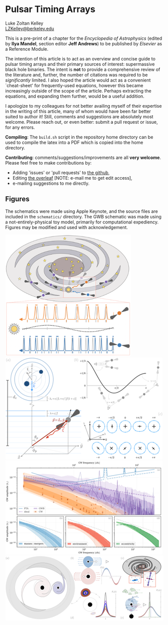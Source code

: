 # Pulsar Timing Arrays

Luke Zoltan Kelley  
LZKelley@berkeley.edu  

This is a pre-print of a chapter for the *Encyclopedia of Astrophysics* (edited by **Ilya Mandel**, section editor **Jeff Andrews**) to be published by *Elsevier* as a Reference Module.

The intention of this article is to act as an overview and concise guide to pulsar timing arrays and their primary sources of interest: supermassive black hole binaries.  The intent is **not** to provide a comprehensive review of the literature and, further, the number of citations was required to be *significantly* limited.  I also hoped the article would act as a convenient `cheat-sheet' for frequently-used equations, however this became increasingly outside of the scope of the article.  Perhaps extracting the equations, and expanding them further, would be a useful addition.

I apologize to my colleagues for not better availing myself of their expertise in the writing of this article, many of whom would have been far better suited to author it!  Still, comments and suggestions are absolutely most welcome.  Please reach out, or even better: submit a pull request or issue, for any errors.  

**Compiling**: The `build.sh` script in the repository home directory can be used to compile the latex into a PDF which is copied into the home directory.

**Contributing**: comments/suggestions/improvements are all **very welcome**.  Please feel free to make contributions by:
* Adding 'issues' or 'pull requests' to [the github](https://github.com/lzkelley/ptas-encyclopedia),
* Editing [the overleaf](https://www.overleaf.com/project/67ab8c4d6a79b09f7882bec9) [NOTE: e-mail me to get edit access],
* e-mailing suggestions to me directly.

## Figures

The schematics were made using Apple Keynote, and the source files are included in the `schematics/` directory.  The GWB schematic was made using a not-entirely-physical toy model, primarily for computational expediency.  Figures may be modified and used with acknowledgement.  

<img src="manuscript/figs/galaxy-pta-toas.png" alt="A Galaxy-Scale GW Detector" width="400">

<img src="manuscript/figs/pulsar-gw-hd-schematic.png" alt="Hellings-Downs Correlations in an Array of Pulsars" width="500">

<img src="manuscript/figs/gwb_dpi-400.png" alt="The Stochastic Gravitational-Wave Background" width="500">

<img src="manuscript/figs/cbd-electromagnetics.png" alt="Circumbinary Disks and Electromagnetic Counterparts" width="600">


<!-- ![A Galaxy-Scale GW Detector](manuscript/figs/galaxy-pta-toas.png) -->

<!-- ![Hellings-Downs Correlations in an Array of Pulsars](manuscript/figs/pulsar-gw-hd-schematic.png) -->

<!-- ![The Stochastic Gravitational-Wave Background](manuscript/figs/gwb.pdf) -->

<!-- ![Circumbinary Disks and Electromagnetic Counterparts](manuscript/figs/cbd-electromagnetics.png) -->

